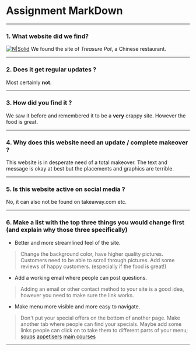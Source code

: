 # Assignment MarkDown

___

### 1. What website did we find?
[![N|Solid](http://www.treasure-pot.be/Afbeeldingen/head.jpg)]( http://www.treasure-pot.be/)
We found the site of *Treasure Pot*, a Chinese restaurant.

___

### 2. Does it get regular updates ?

Most certainly **not**.

___

### 3. How did you find it ?
We saw it before and remembered it to be a **very** crappy site.
However the food is great.

___

### 4. Why does this website need an update / complete makeover ?
This website is in desperate need of a total makeover. 
The text and message is okay at best but the placements and graphics are terrible. 

___

### 5. Is this website active on social media ?
No, it can also not be found on takeaway.com etc.

___

### 6. Make a list with the top three things you would change first (and explain why those three specifically)
* Better and more streamlined feel of the site.
> Change the background color, have higher quality pictures. 
Customers need to be able to scroll through pictures.
Add some reviews of happy customers. (especially if the food is great!)
* Add a working email where people can post questions.
> Adding an email or other contact method to your site is a good idea, 
however you need to make sure the link works.
* Make menu more visible and more easy to navigate.
> Don't put your special offers on the bottom of another page.
Make another tab where people can find your specials.
Maybe add some links people can click on to take them to different parts of your menu; 
[soups](http://www.treasure-pot.be/menu.htm) 
[appetisers](http://www.treasure-pot.be/menu.htm)
[main courses](http://www.treasure-pot.be/menu.htm)
___

